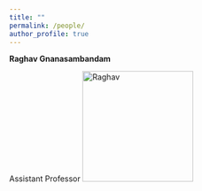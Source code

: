 ```yaml
---
title: ""
permalink: /people/
author_profile: true
---
```


**Raghav Gnanasambandam**

Assistant Professor 
<img src="http://raghavg97.github.io/images/DSC03082.jpg" alt="Raghav" width="200"/>
